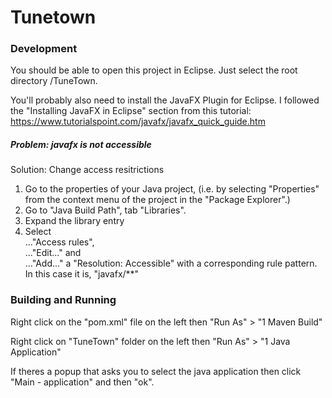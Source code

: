 # Tunetown

### Development
You should be able to open this project in Eclipse. Just select the root directory /TuneTown.

You'll probably also need to install the JavaFX Plugin for Eclipse. I followed the "Installing JavaFX in Eclipse" section from this tutorial: https://www.tutorialspoint.com/javafx/javafx_quick_guide.htm

##### Problem: javafx is not accessible
Solution: Change access resitrictions
1. Go to the properties of your Java project, (i.e. by selecting "Properties" from the context menu of the project in the "Package Explorer".)
2. Go to "Java Build Path", tab "Libraries".
3. Expand the library entry
4. Select  
..."Access rules",  
..."Edit..." and  
..."Add..." a "Resolution: Accessible" with a corresponding rule pattern. In this case it is, "javafx/**"  


### Building and Running
Right click on the "pom.xml" file on the left then "Run As" > "1 Maven Build"

Right click on "TuneTown" folder on the left then "Run As" > "1 Java Application"

If theres a popup that asks you to select the java application then click "Main - application" and then "ok".
